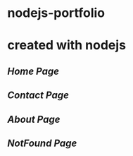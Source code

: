 # nodejs-portfolio

# created with nodejs
## *Home Page*
## *Contact Page*
## *About Page*
## *NotFound Page*
